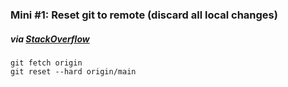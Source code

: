 ### Mini #1: Reset git to remote (discard all local changes)

##### via [StackOverflow](https://stackoverflow.com/a/1628334)

```
git fetch origin
git reset --hard origin/main
```
